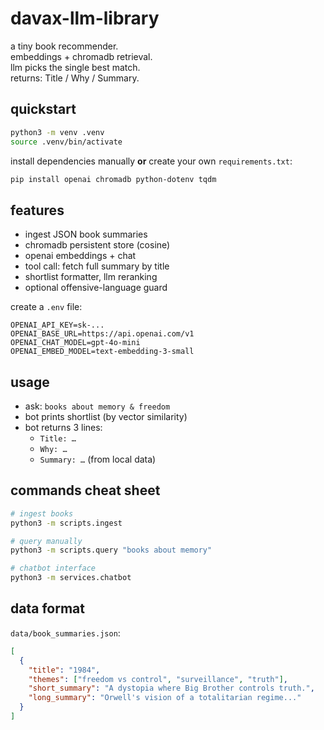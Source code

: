 # davax-llm-library

a tiny book recommender.  
embeddings + chromadb retrieval.  
llm picks the single best match.  
returns: Title / Why / Summary.

## quickstart

```bash
python3 -m venv .venv
source .venv/bin/activate
```

install dependencies manually **or** create your own `requirements.txt`:

```bash
pip install openai chromadb python-dotenv tqdm
```

## features

- ingest JSON book summaries  
- chromadb persistent store (cosine)  
- openai embeddings + chat  
- tool call: fetch full summary by title  
- shortlist formatter, llm reranking  
- optional offensive-language guard  

create a `.env` file:

```
OPENAI_API_KEY=sk-...
OPENAI_BASE_URL=https://api.openai.com/v1
OPENAI_CHAT_MODEL=gpt-4o-mini
OPENAI_EMBED_MODEL=text-embedding-3-small
```

## usage

- ask: `books about memory & freedom`  
- bot prints shortlist (by vector similarity)  
- bot returns 3 lines:  
  - `Title: …`    
  - `Why: …`  
  - `Summary: …` (from local data)

## commands cheat sheet

```bash
# ingest books
python3 -m scripts.ingest

# query manually
python3 -m scripts.query "books about memory"

# chatbot interface
python3 -m services.chatbot
```

## data format

`data/book_summaries.json`:

```json
[
  {
    "title": "1984",
    "themes": ["freedom vs control", "surveillance", "truth"],
    "short_summary": "A dystopia where Big Brother controls truth.",
    "long_summary": "Orwell's vision of a totalitarian regime..."
  }
]
```
